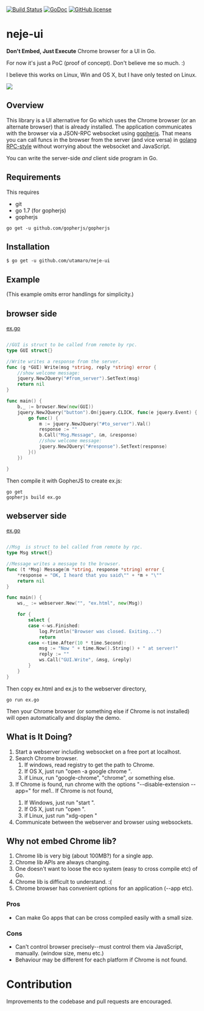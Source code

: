 [![Build Status](https://travis-ci.org/utamaro/neje-ui.svg?branch=master)](https://travis-ci.org/utamaro/neje-ui)
[![GoDoc](https://godoc.org/github.com/utamaro/neje-ui?status.svg)](https://godoc.org/github.com/utamaro/neje-ui)
[![GitHub license](https://img.shields.io/badge/license-MIT-blue.svg)](https://raw.githubusercontent.com/utamaro/neje-ui/master/LICENSE)


# neje-ui

**Don't Embed, Just Execute** Chrome browser for a UI in Go.

For now it's just a PoC (proof of concept).  Don't believe me so much. :)

I believe this works on Linux, Win and OS X, but I have only tested on Linux. 

![](http://imgur.com/2TSlOIp.gif)


## Overview

This library is a UI alternative for Go which uses the Chrome browser (or an alternate browser) that is already installed. The application communicates with the browser via a JSON-RPC websocket using [gopherjs](https://github.com/gopherjs/gopherjs). That means you can call funcs in the browser from the server (and vice versa) in [golang RPC-style](https://golang.org/pkg/net/rpc/) 
without worrying about the websocket and JavaScript.

You can write the server-side *and* client side program in Go.

## Requirements

This requires

* git
* go 1.7 (for gopherjs)
* gopherjs
```
go get -u github.com/gopherjs/gopherjs
```

## Installation

    $ go get -u github.com/utamaro/neje-ui


## Example
(This example omits error handlings for simplicity.)

## browser side

[ex.go](https://github.com/utamaro/wsrpc/blob/master/example/browser/ex.go)

```go

//GUI is struct to be called from remote by rpc.
type GUI struct{}

//Write writes a response from the server.
func (g *GUI) Write(msg *string, reply *string) error {
	//show welcome message:
	jquery.NewJQuery("#from_server").SetText(msg)
	return nil
}

func main() {
	b,_ := browser.New(new(GUI))
	jquery.NewJQuery("button").On(jquery.CLICK, func(e jquery.Event) {
		go func() {
			m := jquery.NewJQuery("#to_server").Val()
			response := ""
			b.Call("Msg.Message", &m, &response)
			//show welcome message:
			jquery.NewJQuery("#response").SetText(response)
		}()
	})

}


```

Then compile it with GopherJS to create ex.js:

```
go get  
gopherjs build ex.go
```

## webserver side

[ex.go](https://github.com/utamaro/wsrpc/blob/master/example/webserver/ex.go)

```go

//Msg  is struct to bel called from remote by rpc.
type Msg struct{}

//Message writes a message to the browser.
func (t *Msg) Message(m *string, response *string) error {
	*response = "OK, I heard that you said\"" + *m + "\""
	return nil
}

func main() {
	ws,_ := webserver.New("", "ex.html", new(Msg))

	for {
		select {
		case <-ws.Finished:
			log.Println("Browser was closed. Exiting...")
			return
		case <-time.After(10 * time.Second):
			msg := "Now " + time.Now().String() + " at server!"
			reply := ""
			ws.Call("GUI.Write", &msg, &reply)
		}
	}
}

```

Then copy ex.html and ex.js to the webserver directory,
```
go run ex.go
```

Then your Chrome browser (or something else if Chrome is not installed) will open automatically and
display the demo.

## What is It Doing?

1. Start a webserver including websocket on a free port at localhost.
1. Search Chrome browser. 
	1. If windows, read registry to get the path to Chrome. 
	2. If OS X, just run "open -a google chrome ".
    3. if Linux, run "google-chrome", "chrome", or something else.
1. If Chrome is found, run chrome with the options "--disable-extension --app=<url>"
for me1.. If Chrome is not found, 
	1. If Windows, just run "start <url>". 
	2. If OS X, just run "open <url>  ".
    3. if Linux, just run "xdg-open <url>"
1. Communicate between the webserver and browser using websockets.

## Why not embed Chrome lib?

1. Chrome lib is very big (about 100MB?) for a single app.
2. Chrome lib APIs are always changing.
3. One doesn't want to loose the eco system (easy to cross compile etc) of Go.
4. Chrome lib is difficult to understand. :(
5. Chrome browser has convenient options for an application (--app etc).

### Pros
 
 * Can make Go apps that can be cross compiled easily with a small size.

### Cons

* Can't control browser precisely--must control them via JavaScript, manually. (window size, menu etc.)
* Behaviour may be different for each platform if Chrome is not found.


# Contribution
Improvements to the codebase and pull requests are encouraged.


